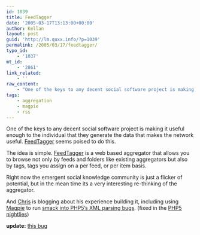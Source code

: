 ```yaml
---
id: 1039
title: FeedTagger
date: '2005-03-17T13:13:00+00:00'
author: Kellan
layout: post
guid: 'http://lm.quxx.info/?p=1039'
permalink: /2005/03/17/feedtagger/
typo_id:
    - '1037'
mt_id:
    - '2861'
link_related:
    - ''
raw_content:
    - "One of the keys to any decent social software project is making it useful enough to the individual that they generate the data that makes the network useful.  [FeedTagger](http://www.feedtagger.com/) seems poised to do this.\r\n\r\nThe idea is simple.  [FeedTagger](http://www.feedtagger.com/) is a web based aggregator that allows you to browse not only by feeds and folders like existing aggregators but also by tags,  tags you assign on a per feed, or per item basis.\r\n\r\nRight now the emergent social knowledge community is just a flicker of potential, but in the mean time its a very interesting re-thinking of the aggregator.\r\n\r\nAnd [Chris](http://tahpot.blogspot.com/) is blogging about his experience building it, including using [Magpie](http://magpierss.sf.net) to run [smack into PHP5\\'s XML parsing bugs](http://tahpot.blogspot.com/2005/03/feedtaggercom-php5.html).  (fixed in the [PHP5 nightlies](http://snaps.php.net/))\r\n\r\n**update:** [this bug](http://bugs.php.net/bug.php?id=32087)"
tags:
    - aggregation
    - magpie
    - rss
---
```


One of the keys to any decent social software project is making it useful enough to the individual that they generate the data that makes the network useful. [FeedTagger](http://www.feedtagger.com/) seems poised to do this.

The idea is simple. [FeedTagger](http://www.feedtagger.com/) is a web based aggregator that allows you to browse not only by feeds and folders like existing aggregators but also by tags, tags you assign on a per feed, or per item basis.

Right now the emergent social knowledge community is just a flicker of potential, but in the mean time its a very interesting re-thinking of the aggregator.

And [Chris](http://tahpot.blogspot.com/) is blogging about his experience building it, including using [Magpie](http://magpierss.sf.net) to run [smack into PHP5’s XML parsing bugs](http://tahpot.blogspot.com/2005/03/feedtaggercom-php5.html). (fixed in the [PHP5 nightlies](http://snaps.php.net/))

**update:** [this bug](http://bugs.php.net/bug.php?id=32087)
